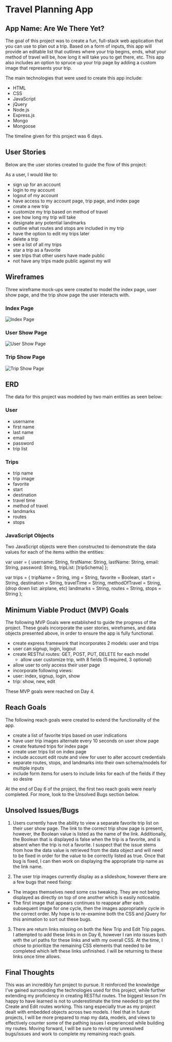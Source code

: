 # Travel Planning App

## App Name: Are We There Yet?

The goal of this project was to create a fun, full-stack web application that you can use to plan out a trip. Based on a form of inputs, this app will provide an editable list that outlines where your trip begins, ends, what your method of travel will be, how long it will take you to get there, etc. This app also includes an option to spruce up your trip page by adding a custom image that represents your trip.

The main technologies that were used to create this app include:
- HTML
- CSS
- JavaScript
- jQuery
- Node.js
- Express.js
- Mongo
- Mongoose

The timeline given for this project was 6 days.

## User Stories
Below are the user stories created to guide the flow of this project:

As a user, I would like to:
- sign up for an account
- login to my account
- logout of my account
- have access to my account page, trip page, and index page
- create a new trip
- customize my trip based on method of travel
- see how long my trip will take
- designate any potential landmarks
- outline what routes and stops are included in my trip
- have the option to edit my trips later
- delete a trip
- see a list of all my trips
- star a trip as a favorite
- see trips that other users have made public
- not have any trips made public against my will

## Wireframes
Three wireframe mock-ups were created to model the index page, user show page, and the trip show page the user interacts with.

### Index Page

![Index Page](http://i.imgur.com/sFVDM9T.jpg)

### User Show Page

![User Show Page](http://i.imgur.com/Osx2gZK.jpg)

### Trip Show Page

![Trip Show Page](http://i.imgur.com/AqR5Oea.jpg)

## ERD
The data for this project was modeled by two main entities as seen below:

### User
- username
- first name
- last name
- email
- password
- trip list

### Trips
- trip name
- trip image
- favorite
- start
- destination
- travel time
- method of travel
- landmarks
- routes
- stops

### JavaScript Objects
Two JavaScript objects were then constructed to demonstrate the data values for each of the items within the entities:

var user = {
  username: String,
  firstName: String,
  lastName: String,
  email: String,
  password: String,
  tripList: [tripSchema]
};

var trips = {
  tripName = String,
  img = String,
  favorite = Boolean,
  start = String,
  destination = String,
  travelTime = String,
  methodOfTravel = String, (drop down list: airplane, etc)
  landmarks = String,
  routes = String,
  stops = String
};

## Minimum Viable Product (MVP) Goals
The following MVP Goals were established to guide the progress of the project. These goals incorporate the user stories, wireframes, and data objects presented above, in order to ensure the app is fully functional.
- create express framework that incorporates 2 models: user and trips
- user can signup, login, logout
- create RESTful routes: GET, POST, PUT, DELETE for each model
  - allow user customize trip, with 8 fields (5 required, 3 optional)
- allow user to only access their user page
- incorporate following views:
 - user: index, signup, login, show
 - trip: show, new, edit

 These MVP goals were reached on Day 4.

## Reach Goals
The following reach goals were created to extend the functionality of the app.
- create a list of favorite trips based on user indications
- have user trip images alternate every 10 seconds on user show page
- create featured trips for index page
- create user trips list on index page
- include account edit route and view for user to alter account credentials
- separate routes, stops, and landmarks into their own schema/models for multiple inputs
- include form items for users to include links for each of the fields if they so desire

At the end of Day 6 of the project, the first two reach goals were nearly completed. For more, look to the Unsolved Bugs section below.

## Unsolved Issues/Bugs
1. Users currently have the ability to view a separate favorite trip list on their user show page. The link to the correct trip show page is present, however, the Boolean value is listed as the name of the link. Additionally, the Boolean that is displayed is false when the trip is a favorite, and is absent when the trip is not a favorite. I suspect that the issue stems from how the data value is retrieved from the data object and will need to be fixed in order for the value to be correctly listed as true. Once that bug is fixed, I can then work on displaying the appropriate trip name as the link name.

2. The user trip images currently display as a slideshow, however there are a few bugs that need fixing:
- The images themselves need some css tweaking. They are not being displayed as directly on top of one another which is easily noticeable.
- The first image that appears continues to reappear after each subsequent image for one cycle, then the images appropriately cycle in the correct order.
My hope is to re-examine both the CSS and jQuery for this animation to sort out these bugs.

3. There are return links missing on both the New Trip and Edit Trip pages. I attempted to add these links in on Day 6, however I ran into issues both with the url paths for these links and with my overall CSS. At the time, I chose to prioritize the remaining CSS elements that needed to be completed which left these links unfinished. I will be returning to these links once time allows.

## Final Thoughts
This was an incredibly fun project to pursue. It reinforced the knowledge I've gained surrounding the technologies used for this project, while further extending my proficiency in creating RESTful routes. The biggest lesson I'm happy to have learned is not to underestimate the time needed to get the Create and Edit routes working. This rang especially true as my project dealt with embedded objects across two models. I feel that in future projects, I will be more prepared to map my data, models, and views to effectively counter some of the pathing issues I experienced while building my routes. Moving forward, I will be sure to revisit my unresolved bugs/issues and work to complete my remaining reach goals.
